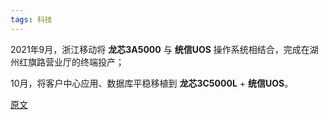 ```yaml
---
tags: 科技
---
```




2021年9月，浙江移动将 **龙芯3A5000** 与 **统信UOS** 操作系统相结合，完成在湖州红旗路营业厅的终端投产；

10月，将客户中心应用、数据库平稳移植到 **龙芯3C5000L** + **统信UOS**。

[原文](https://view.inews.qq.com/k/20211225A04TV600)

